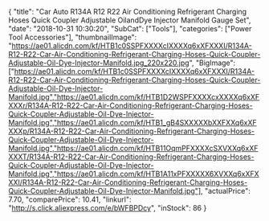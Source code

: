 {
	"title": "Car Auto R134A R12 R22 Air Conditioning Refrigerant Charging Hoses Quick Coupler Adjustable OilandDye Injector Manifold Gauge Set",
	"date": "2018-10-31 10:30:20",
	"SubCat": ["Tools"],
	"categories": ["Power Tool Accessories"],
	"thumbnailImage": "https://ae01.alicdn.com/kf/HTB1c0SSPFXXXXcIXXXXq6xXFXXXI/R134A-R12-R22-Car-Air-Conditioning-Refrigerant-Charging-Hoses-Quick-Coupler-Adjustable-Oil-Dye-Injector-Manifold.jpg_220x220.jpg",
	"BigImage": ["https://ae01.alicdn.com/kf/HTB1c0SSPFXXXXcIXXXXq6xXFXXXI/R134A-R12-R22-Car-Air-Conditioning-Refrigerant-Charging-Hoses-Quick-Coupler-Adjustable-Oil-Dye-Injector-Manifold.jpg","https://ae01.alicdn.com/kf/HTB1D2WSPFXXXXcxXXXXq6xXFXXXr/R134A-R12-R22-Car-Air-Conditioning-Refrigerant-Charging-Hoses-Quick-Coupler-Adjustable-Oil-Dye-Injector-Manifold.jpg","https://ae01.alicdn.com/kf/HTB1_gB4SXXXXXbXXFXXq6xXFXXXp/R134A-R12-R22-Car-Air-Conditioning-Refrigerant-Charging-Hoses-Quick-Coupler-Adjustable-Oil-Dye-Injector-Manifold.jpg","https://ae01.alicdn.com/kf/HTB11OqmPFXXXXcSXVXXq6xXFXXXT/R134A-R12-R22-Car-Air-Conditioning-Refrigerant-Charging-Hoses-Quick-Coupler-Adjustable-Oil-Dye-Injector-Manifold.jpg","https://ae01.alicdn.com/kf/HTB1A11xPFXXXXX6XVXXq6xXFXXXI/R134A-R12-R22-Car-Air-Conditioning-Refrigerant-Charging-Hoses-Quick-Coupler-Adjustable-Oil-Dye-Injector-Manifold.jpg"],
	"actualPrice": 7.70,
	"comparePrice": 10.41,
	"linkurl": "http://s.click.aliexpress.com/e/bWFBPDcy",
	"inStock": 86
}
